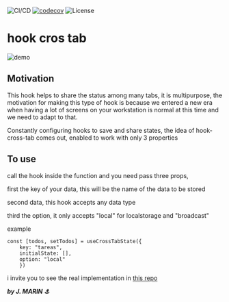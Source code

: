 
![CI/CD](https://github.com/dyarleniber/react-workflow-gh-actions/workflows/CI/CD/badge.svg)
[![codecov](https://codecov.io/gh/josermarinr/hook-cross-tab/branch/master/graph/badge.svg)](https://codecov.io/gh/josermarinr/hook-cross-tab)
![License](https://img.shields.io/github/license/dyarleniber/react-workflow-gh-actions)


# hook cros tab
![demo](https://media.giphy.com/media/z5jkiPFINbVppEtymH/giphy.gif)
## Motivation

This hook helps to share the status among many tabs, it is multipurpose,
the motivation for making this type of hook is because we entered a new era
when having a lot of screens on your workstation is normal at this time and we need to adapt to that.

Constantly configuring hooks to save and share states, the idea of hook-cross-tab comes out, enabled to work with only 3 properties

## To use

call the hook inside the function and you need pass three props,

first the key of your data, this will be the name of the data to be stored

second data, this hook accepts any data type

third the option, it only accepts "local" for localstorage and "broadcast"

example
```
const [todos, setTodos] = useCrossTabState({
    key: "tareas",
    initialState: [],
    option: "local"
    })
```

i invite you to see the real implementation in
[this repo](https://github.com/josermarinr/example-hook-cross-tab)

***by J. MARIN :anchor:***
